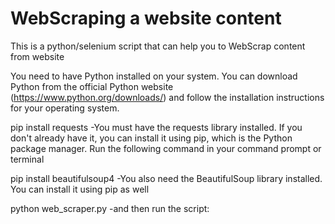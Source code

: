 # WebScraping a website content
This is a python/selenium script that can help you to WebScrap content from website 

  You need to have Python installed on your system. You can download Python from the official Python website (https://www.python.org/downloads/) and follow the installation instructions for your operating system.

  pip install requests  -You must have the requests library installed. If you don't already have it, you can install it using pip, which is the Python package manager. Run the following command in your command prompt or terminal


  pip install beautifulsoup4 -You also need the BeautifulSoup library installed. You can install it using pip as well


  python web_scraper.py  -and then run the script:




 
